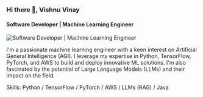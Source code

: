 ### Hi there 👋, Vishnu Vinay
#### Software Developer | Machine Learning Engineer 
![Software Developer | Machine Learning Engineer ](https://static.vecteezy.com/system/resources/previews/004/940/920/non_2x/artificial-intelligence-machine-learning-ai-data-deep-learning-for-future-technology-artwork-mining-isometric-neural-network-machine-programming-and-responsive-web-banner-illustration-vector.jpg)

I'm a passionate machine learning engineer with a keen interest on Artificial General Intelligence (AGI). I leverage my expertise in Python, TensorFlow, PyTorch, and AWS to build and deploy innovative ML solutions. I'm also fascinated by the potential of Large Language Models (LLMs) and their impact on the field.

Skills: Python / TensorFlow / PyTorch / AWS / LLMs (RAG) / Java

